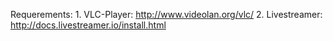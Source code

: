 Requerements: 1. VLC-Player: http://www.videolan.org/vlc/
			  2. Livestreamer: http://docs.livestreamer.io/install.html